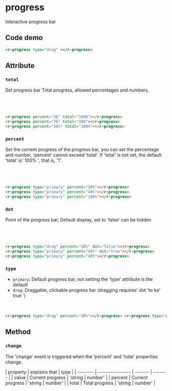 # progress

Interactive progress bar

## Code demo

<r-progress type="drag" ></r-progress>

```xml
<r-progress type="drag" ></r-progress>
```

## Attribute

### `total`

Set progress bar Total progress, allowed percentages and numbers.

<r-progress percent="30" total="1000"></r-progress>

<div style="height:20px;width:10px"></div>
<r-progress percent="70" total="100"></r-progress>
<div style="height:20px;width:10px"></div>
<r-progress percent="10%" total="100%"></r-progress>

```html
<r-progress percent="30" total="1000"></r-progress>
<r-progress percent="70" total="100"></r-progress>
<r-progress percent="10%" total="100%"></r-progress>
```

### `percent`

Set the current progress of the progress bar, you can set the percentage and number, 'percent' cannot exceed 'total'. If 'total' is not set, the default 'total' is' 100% ', that is, '1'.

<r-progress type="primary" percent="30%"></r-progress>

<div style="height:20px;width:10px"></div>
<r-progress type="primary" percent="70%"></r-progress>
<div style="height:20px;width:10px"></div>
<r-progress type="primary" percent="100%"></r-progress>

```html
<r-progress type="primary" percent="30%"></r-progress>
<r-progress type="primary" percent="40%"></r-progress>
<r-progress type="primary" percent="100%"></r-progress>
```

### `dot`

Point of the progress bar, Default display, set to 'false' can be hidden

<r-progress type="drag" percent="30%" dot="false"></r-progress>

<div style="height:20px;width:10px"></div>
<r-progress type="primary" percent="40%" dot="true"></r-progress>
<div style="height:20px;width:10px"></div>
<r-progress type="primary" percent="40%" ></r-progress>

```html
<r-progress type="drag" percent="30%" dot="false"></r-progress>
<r-progress type="primary" percent="40%" dot="true"></r-progress>
<r-progress type="primary" percent="40%"></r-progress>
```

### `type`

- `primary`: Default progress bar, not setting the 'type' attribute is the default
- `drag`: Draggable, clickable progress bar (dragging requires' dot 'to be' true ')

<r-progress type="drag" percent="30%"></r-progress>

<div style="height:20px;width:10px"></div>
<r-progress type="primary" percent="40%"></r-progress>

```html
<r-progress type="drag" percent="30%"></r-progress> <r-progress type="primary" percent="40%"></r-progress>
```

## Method

### `change`

The 'change' event is triggered when the 'percent' and 'total' properties change.

| property | explains that    | type    |
| -------- | ---------------- | ------- | ------- |
| value    | Current progress | 'string | number' |
| percent  | Current progress | 'string | number' |
| total    | Total progress   | 'string | number' |
